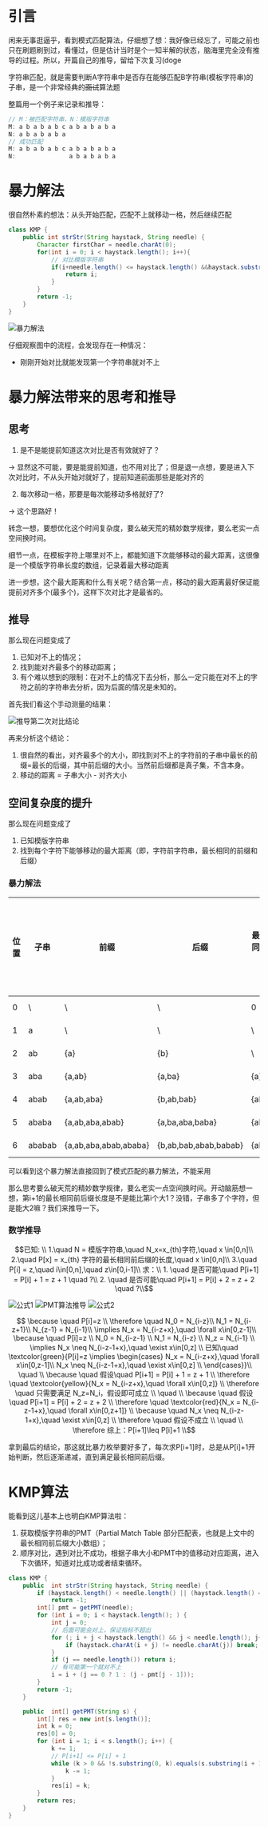 # 引言
闲来无事逛逼乎，看到模式匹配算法，仔细想了想：我好像已经忘了，可能之前也只在刷题刷到过，看懂过，但是估计当时是个一知半解的状态，脑海里完全没有推导的过程。所以，开篇自己的推导，留给下次复习(doge

字符串匹配，就是需要判断A字符串中是否存在能够匹配B字符串(模板字符串)的子串，是一个非常经典的~~面试~~算法题

整篇用一个例子来记录和推导：
```java
// M：被匹配字符串，N：模版字符串
M: a b a b a b c a b a b a b a
N: a b a b a b a
// 成功匹配
M: a b a b a b c a b a b a b a
N:               a b a b a b a
```
# 暴力解法
很自然朴素的想法：从头开始匹配，匹配不上就移动一格，然后继续匹配
```java
class KMP {
    public int strStr(String haystack, String needle) {
        Character firstChar = needle.charAt(0);
        for(int i = 0; i < haystack.length(); i++){
            // 对比模版字符串
            if(i+needle.length() <= haystack.length() &&haystack.substring(i,i+needle.length()).equals(needle)){
                return i;
            }
        }
        return -1;
    }
}
```
<img src="../../assets/KMP/暴力解法.jpg" alt="暴力解法" title="暴力解法">

仔细观察图中的流程，会发现存在一种情况：
- 刚刚开始对比就能发现第一个字符串就对不上

# 暴力解法带来的思考和推导
## 思考
1. 是不是能提前知道这次对比是否有效就好了？

-> 显然这不可能，要是能提前知道，也不用对比了；但是退一点想，要是进入下次对比时，不从头开始对就好了，提前知道前面那些是能对齐的

2. 每次移动一格，那要是每次能移动多格就好了?

-> 这个思路好！

转念一想，要想优化这个时间复杂度，要么破天荒的精妙数学规律，要么老实一点空间换时间。

细节一点，在模板字符上哪里对不上，都能知道下次能够移动的最大距离，这很像是一个模版字符串长度的数组，记录着最大移动距离

进一步想，这个最大距离和什么有关呢？结合第一点，移动的最大距离最好保证能提前对齐多个(最多个)，这样下次对比才是最省的。

## 推导
那么现在问题变成了

1. 已知对不上的情况；
2. 找到能对齐最多个的移动距离；
3. 有个难以想到的限制：在对不上的情况下去分析，那么一定只能在对不上的字符之前的字符串去分析，因为后面的情况是未知的。

首先我们看这个手动测量的结果：

<img src="../../assets/KMP/推导第二次对比结论.jpg" alt="推导第二次对比结论" title="推导第二次对比结论">

再来分析这个结论：

1. 很自然的看出，对齐最多个的大小，即找到对不上的字符前的子串中最长的前缀=最长的后缀，其中前后缀的大小。当然前后缀都是真子集，不含本身。
2. 移动的距离 = 子串大小 - 对齐大小

## 空间复杂度的提升
那么现在问题变成了

1. 已知模版字符串
2. 找到每个字符下能够移动的最大距离（即，字符前字符串，最长相同的前缀和后缀）

### 暴力解法
|位置 |   子串  | 前缀  | 后缀| 最长相同前后缀| 移动距离(最小为1)|
|---- |  ----  | ----  |----|----|----|
| 0 | \  | \ | \ | 0 | 0-0=0 |
| 1 | a  | \ | \ | \ | 0-0=0 |
| 2 | ab | {a} | {b} | \ | 2-0=2|
| 3 | aba | {a,ab}| {a,ba} | {a} | 3-1=2 |
| 4 | abab | {a,ab,aba} | {b,ab,bab} | {ab} | 4-2=2 |
| 5 | ababa | {a,ab,aba,abab} | {a,ba,aba,baba} | {aba} | 5-3=2|
| 6 | ababab | {a,ab,aba,abab,ababa} | {b,ab,bab,abab,babab} | {abab} | 6-4=2|

可以看到这个暴力解法直接回到了模式匹配的暴力解法，不能采用

那么思考要么破天荒的精妙数学规律，要么老实一点空间换时间。开动脑筋想一想，第i+1的最长相同前后缀长度是不是能比第i个大1？没错，子串多了个字符，但是能大2嘛？我们来推导一下。

### 数学推导

```math
已知: \\
1.\quad N = 模版字符串,\quad N_x=x_{th}字符,\quad x \in[0,n]\\
2.\quad P[x] = x_{th} 字符的最长相同前后缀的长度,\quad x \in[0,n]\\
3.\quad P[i] = z,\quad i\in[0,n],\quad z\in[0,i-1]\\
求：\\
1. \quad 是否可能\quad P[i+1] = P[i] + 1 = z + 1 \quad ?\\
2. \quad 是否可能\quad P[i+1] = P[i] + 2 = z + 2 \quad ?\\
```

<img src="../../assets/KMP/公式1.jpg" alt="公式1" title="公式1">

<img src="../../assets/KMP/PMT算法推导.jpg" alt="PMT算法推导" title="PMT算法推导">

<img src="../../assets/KMP/公式2.jpg" alt="公式2" title="公式2">

```math

\because \quad P[i]=z \\
\therefore \quad N_0 = N_{i-z}\\
N_1 = N_{i-z+1}\\
N_{z-1} = N_{i-1}\\
\implies N_x = N_{i-z+x},\quad \forall x\in[0,z-1]\\
\because \quad P[i]=z \\
N_0 = N_{i-z-1} \\
N_1 = N_{i-z} \\
N_z = N_{i-1} \\
\implies N_x \neq N_{i-z-1+x},\quad \exist x\in[0,z] \\
已知\quad \textcolor{green}{P[i]=z \implies \begin{cases}
 N_x = N_{i-z+x},\quad \forall x\in[0,z-1]\\
N_x \neq N_{i-z-1+x},\quad \exist x\in[0,z] \\
\end{cases}}\\
\quad \\
\because \quad 假设\quad P[i+1] = P[i] + 1 = z + 1 \\
\therefore \quad \textcolor{yellow}{N_x = N_{i-z+x},\quad \forall x\in[0,z]} \\
\therefore \quad 只需要满足 N_z=N_i，假设即可成立 \\
\quad \\
\because \quad 假设\quad P[i+1] = P[i] + 2 = z + 2 \\
\therefore \quad \textcolor{red}{N_x = N_{i-z-1+x},\quad \forall x\in[0,z+1]} \\
\because \quad  N_x \neq N_{i-z-1+x},\quad \exist x\in[0,z] \\
\therefore \quad 假设不成立 \\
\quad \\
\therefore 综上：P[i+1]\leq P[i]+1 \\
```

拿到最后的结论，那这就比暴力枚举要好多了，每次求P[i+1]时，总是从P[i]+1开始判断，然后逐渐递减，直到满足最长相同前后缀。

# KMP算法

能看到这儿基本上也明白KMP算法啦：

1. 获取模版字符串的PMT（Partial Match Table 部分匹配表，也就是上文中的最长相同前后缀大小数组）；
2. 顺序对比，遇到对比不成功，根据子串大小和PMT中的值移动对应距离，进入下次循环，知道对比成功或者结束循环。

```java
class KMP {
    public  int strStr(String haystack, String needle) {
        if (haystack.length() < needle.length() || (haystack.length() == needle.length() && !haystack.equals(needle)))
            return -1;
        int[] pmt = getPMT(needle);
        for (int i = 0; i < haystack.length(); ) {
            int j = 0;
            // 后面可能会对上，保证指标不超出
            for (; i + j < haystack.length() && j < needle.length(); j++) {
                if (haystack.charAt(i + j) != needle.charAt(j)) break;
            }
            if (j == needle.length()) return i;
            // 有可能第一个就对不上
            i = i + (j == 0 ? 1 : (j - pmt[j - 1]));
        }
        return -1;
    }

    public  int[] getPMT(String s) {
        int[] res = new int[s.length()];
        int k = 0;
        res[0] = 0;
        for (int i = 1; i < s.length(); i++) {
            k += 1;
            // P[i+1] <= P[i] + 1
            while (k > 0 && !s.substring(0, k).equals(s.substring(i + 1 - k, i + 1))) {
                k -= 1;
            }
            res[i] = k;
        }
        return res;
    }
}
```
